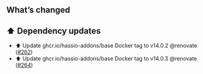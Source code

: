 ## What’s changed

## ⬆️ Dependency updates

- ⬆️ Update ghcr.io/hassio-addons/base Docker tag to v14.0.2 @renovate ([#262](https://github.com/hassio-addons/addon-appdaemon/pull/262))
- ⬆️ Update ghcr.io/hassio-addons/base Docker tag to v14.0.3 @renovate ([#264](https://github.com/hassio-addons/addon-appdaemon/pull/264))

